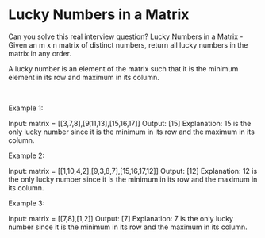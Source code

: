 # Lucky Numbers in a Matrix

Can you solve this real interview question? Lucky Numbers in a Matrix - Given an m x n matrix of distinct numbers, return all lucky numbers in the matrix in any order.

A lucky number is an element of the matrix such that it is the minimum element in its row and maximum in its column.

 

Example 1:


Input: matrix = [[3,7,8],[9,11,13],[15,16,17]]
Output: [15]
Explanation: 15 is the only lucky number since it is the minimum in its row and the maximum in its column.


Example 2:


Input: matrix = [[1,10,4,2],[9,3,8,7],[15,16,17,12]]
Output: [12]
Explanation: 12 is the only lucky number since it is the minimum in its row and the maximum in its column.


Example 3:


Input: matrix = [[7,8],[1,2]]
Output: [7]
Explanation: 7 is the only lucky number since it is the minimum in its row and the maximum in its column.